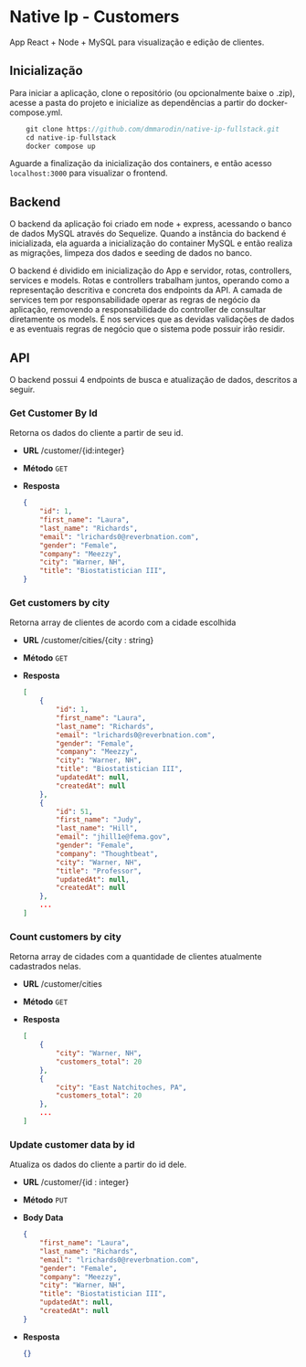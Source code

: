 # Native Ip - Customers

App React + Node + MySQL para visualização e edição de clientes.

## Inicialização

Para iniciar a aplicação, clone o repositório (ou opcionalmente baixe o .zip), acesse a pasta do projeto e inicialize as dependências a partir do docker-compose.yml.

```javascript
    git clone https://github.com/dmmarodin/native-ip-fullstack.git
    cd native-ip-fullstack
    docker compose up
```

Aguarde a finalização da inicialização dos containers, e então acesso `localhost:3000` para visualizar o frontend.

## Backend

O backend da aplicação foi criado em node + express, acessando o banco de dados MySQL através do Sequelize.
Quando a instância do backend é inicializada, ela aguarda a inicialização do container MySQL e então realiza as migrações, limpeza dos dados e seeding de dados no banco.

O backend é dividido em inicialização do App e servidor, rotas, controllers, services e models. Rotas e controllers trabalham juntos, operando como a representação descritiva e concreta dos endpoints da API.
A camada de services tem por responsabilidade operar as regras de negócio da aplicação, removendo a responsabilidade do controller de consultar diretamente os models. É nos services que as devidas validações de dados e as eventuais regras de negócio que o sistema pode possuir irão residir.

## API

O backend possui 4 endpoints de busca e atualização de dados, descritos a seguir.

### Get Customer By Id

Retorna os dados do cliente a partir de seu id.

* **URL**
    /customer/{id:integer}

* **Método**
    ``GET``

* **Resposta**

    ```json
    {
        "id": 1,
        "first_name": "Laura",
        "last_name": "Richards",
        "email": "lrichards0@reverbnation.com",
        "gender": "Female",
        "company": "Meezzy",
        "city": "Warner, NH",
        "title": "Biostatistician III",
    }
    ```

### Get customers by city

Retorna array de clientes de acordo com a cidade escolhida

* **URL**
    /customer/cities/{city : string}

* **Método**
    ``GET``

* **Resposta**

    ```json
    [
        {
            "id": 1,
            "first_name": "Laura",
            "last_name": "Richards",
            "email": "lrichards0@reverbnation.com",
            "gender": "Female",
            "company": "Meezzy",
            "city": "Warner, NH",
            "title": "Biostatistician III",
            "updatedAt": null,
            "createdAt": null
        },
        {
            "id": 51,
            "first_name": "Judy",
            "last_name": "Hill",
            "email": "jhill1e@fema.gov",
            "gender": "Female",
            "company": "Thoughtbeat",
            "city": "Warner, NH",
            "title": "Professor",
            "updatedAt": null,
            "createdAt": null
        },
        ...
    ]
    ```

### Count customers by city

Retorna array de cidades com a quantidade de clientes atualmente cadastrados nelas.

* **URL**
    /customer/cities

* **Método**
    ``GET``

* **Resposta**

    ```json
    [
        {
            "city": "Warner, NH",
            "customers_total": 20
        },
        {
            "city": "East Natchitoches, PA",
            "customers_total": 20
        },
        ...
    ]
    ```

### Update customer data by id

Atualiza os dados do cliente a partir do id dele.

* **URL**
    /customer/{id : integer}

* **Método**
    ``PUT``

* **Body Data**

    ```json
    {
        "first_name": "Laura",
        "last_name": "Richards",
        "email": "lrichards0@reverbnation.com",
        "gender": "Female",
        "company": "Meezzy",
        "city": "Warner, NH",
        "title": "Biostatistician III",
        "updatedAt": null,
        "createdAt": null
    }
    ```

* **Resposta**

    ```json
    {}
    ```
